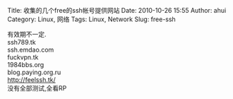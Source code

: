 Title: 收集的几个free的ssh帐号提供网站
Date: 2010-10-26 15:55
Author: ahui
Category: Linux, 网络
Tags: Linux, Network
Slug: free-ssh

有效期不一定.  
ssh789.tk  
ssh.emdao.com  
fuckvpn.tk  
1984bbs.org  
blog.paying.org.ru  
http://feelssh.tk/  
没有全部测试,全看RP
